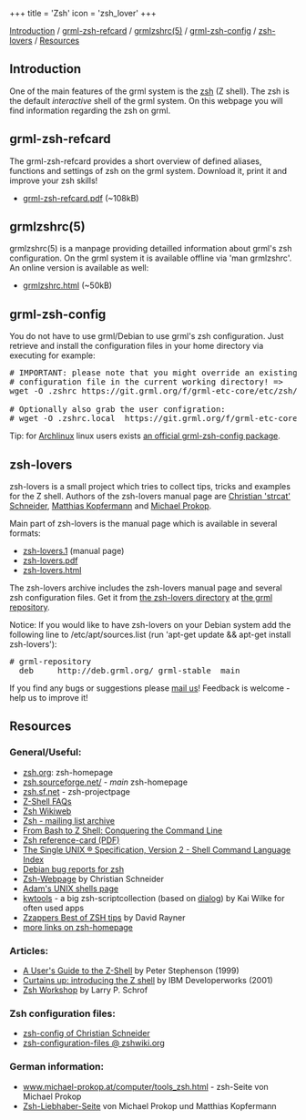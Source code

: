 +++
title = 'Zsh'
icon = 'zsh_lover'
+++

<p><a href="#intro">Introduction</a> / <a
href="#grmlzshrefcard">grml-zsh-refcard</a> / <a
href="#grmlzshrc">grmlzshrc(5)</a> / <a
href="#grmlzshconfig">grml-zsh-config</a> / <a
href="#zshlovers">zsh-lovers</a> / <a
href="#resources">Resources</a></p>

<h2><a name="intro"></a>Introduction</h2>

<p>One of the main features of the grml system is the <a
href="http://zsh.sourceforge.net/">zsh</a> (Z shell). The zsh is the default
<em>interactive</em> shell of the grml system. On this webpage you will
find information regarding the zsh on grml.</p>

<h2><a name="grmlzshrefcard"></a>grml-zsh-refcard</h2>

<p>The grml-zsh-refcard provides a short overview of defined aliases,
functions and settings of zsh on the grml system. Download it, print it
and improve your zsh skills!</p>

<ul>
  <li><a href="grml-zsh-refcard.pdf">grml-zsh-refcard.pdf</a> (~108kB)</li>
</ul>

<h2><a name="grmlzshrc"></a>grmlzshrc(5)</h2>

<p>grmlzshrc(5) is a manpage providing detailled information about grml's
zsh configuration. On the grml system it is available offline via 'man
grmlzshrc'. An online version is available as well:</p>

<ul>
  <li><a href="grmlzshrc.html">grmlzshrc.html</a> (~50kB)</li>
</ul>

<h2><a name="grmlzshconfig"></a>grml-zsh-config</h2>

<p>You do not have to use grml/Debian to use grml's zsh configuration.
Just retrieve and install the configuration files in your home directory
via executing for example:</p>

<pre class="rahmen">
# IMPORTANT: please note that you might override an existing
# configuration file in the current working directory! =>
wget -O .zshrc https://git.grml.org/f/grml-etc-core/etc/zsh/zshrc

# Optionally also grab the user configration:
# wget -O .zshrc.local  https://git.grml.org/f/grml-etc-core/etc/skel/.zshrc
</pre>

<p>Tip: for <a href="https://www.archlinux.org/">Archlinux</a> linux users
exists <a
href="https://www.archlinux.org/packages/extra/any/grml-zsh-config/">an
official grml-zsh-config package</a>.</p>

<h2><a name="zshlovers"></a>zsh-lovers</h2>

<p>zsh-lovers is a small project which tries to collect tips, tricks and
examples for the Z shell. Authors of the zsh-lovers manual page are <a
href="http://www.strcat.de/">Christian 'strcat' Schneider</a>, <a
href="/team/">Matthias Kopfermann</a> and <a href="/team/">Michael
Prokop</a>.</p>

<p>Main part of zsh-lovers is the manual page which is available in
several formats:</p>

<ul>
  <li><a href="zsh-lovers.1">zsh-lovers.1</a> (manual page) </li>
  <li><a href="zsh-lovers.pdf">zsh-lovers.pdf</a></li>
  <li><a href="zsh-lovers.html">zsh-lovers.html</a></li>
</ul>

<p>The zsh-lovers archive includes the zsh-lovers manual page and several
zsh configuration files. Get it from <a
href="https://deb.grml.org/pool/main/z/zsh-lovers/">the zsh-lovers
directory</a> at <a href="https://deb.grml.org/">the grml repository</a>.

<p>Notice: If you would like to have zsh-lovers on your Debian system add
the following line to /etc/apt/sources.list (run 'apt-get update
&amp;&amp; apt-get install zsh-lovers'):</p>

<pre class="rahmen">
# grml-repository
  deb     http://deb.grml.org/ grml-stable  main</pre>

<p>If you find any bugs or suggestions please <a
  href="mailto:zsh-lover@michael-prokop.at">mail us</a>! Feedback is
welcome - help us to improve it!</p>

<h2><a name="resources"></a>Resources</h2>

<h3>General/Useful:</h3>

<ul>
  <li><a href="http://www.zsh.org/">zsh.org</a>: zsh-homepage
  <li><a href="http://zsh.sourceforge.net/">zsh.sourceforge.net/</a> - <em>main</em> zsh-homepage
  <li><a href="http://sourceforge.net/projects/zsh/">zsh.sf.net</a> - zsh-projectpage
  <li><a href="http://zsh.sourceforge.net/FAQ/">Z-Shell FAQs</a>
  <li><a href="http://www.zshwiki.org/">Zsh Wikiweb</a>
  <li><a href="http://www.zsh.org/mla/">Zsh - mailing list archive</a>
  <li><a href="http://www.bash2zsh.com/">From Bash to Z Shell: Conquering the
  Command Line</a>
  <li><a href="http://www.bash2zsh.com/zsh_refcard/refcard.pdf">Zsh reference-card (PDF)</a>
  <li><a href="http://www.opengroup.org/onlinepubs/007908799/xcu/shellix.html">The Single UNIX ® Specification, Version 2 - Shell Command Language Index</a></li>
  <li><a href="http://bugs.debian.org/cgi-bin/pkgreport.cgi?pkg=zsh">Debian bug reports for zsh</a>
  <li><a href="http://www.strcat.de/zsh/">Zsh-Webpage</a> by Christian Schneider
  <li><a href="http://adamspiers.org/computing/shells/">Adam's UNIX shells page</a>
  <li><a href="http://developer.berlios.de/projects/netzworkk/">kwtools</a> - a
  big zsh-scriptcollection (based on <a
  href="http://packages.debian.org/unstable/misc/dialog">dialog</a>) by Kai Wilke for
  often used apps
  <li><a href="http://www.rayninfo.co.uk/tips/zshtips.html">Zzappers Best of ZSH tips</a> by David Rayner
  <li><a href="http://zsh.sourceforge.net/links.html">more links on zsh-homepage</a>
  <!--
  <li><a href="http://www.int.gu.edu.au/courses/2010int/nscp_shells.html">NCSP - Unix Shells</a>
  -->
</ul>

<h3>Articles:</h3>

<ul>
  <li><a href="http://zsh.sourceforge.net/Guide/zshguide.html">A User's Guide to the Z-Shell</a> by Peter Stephenson (1999) </li>
  <li><a href="http://www.ibm.com/developerworks/linux/library/l-z.html?dwzone=linux">Curtains up: introducing the Z shell</a> by IBM Developerworks (2001)</li>
<!--
  <li><a href="http://www-106.ibm.com/developerworks/linux/library/l-z.html?dwzone=linux">Introducing the Z-Shell</a> by IBM Developerworks (1.2.2001)</li>
  <li><a href="http://ezine.daemonnews.org/199910/zsh.html">Artikel in BSD-News</a> by Dominic Mitchell (October 1999)</li>
  <li><a href="http://www.linux-mag.com/cgi-bin/printer.pl?issue=2002-05&amp;article=power">Making the Transition to Zsh</a> by John Beppu (May 2002)</li>
  <li>Writing Zsh Completion Functions (July 2002): <a
  href="http://www.linux-mag.com/2002-07/power_01.html">part 1</a> und <a
  href="http://www.linux-mag.com/2002-07/power_02.html">part 2</a></li>
-->
  <li><a href="http://www.acm.uiuc.edu/workshops/zsh/toc.html">Zsh Workshop</a> by Larry P. Schrof
</ul>

<h3>Zsh configuration files:</h3>

<ul>
  <li><a href="http://www.strcat.de/dotfiles/">zsh-config of Christian Schneider</a>
  <li><a href="http://zshwiki.org/home/links/configs">zsh-configuration-files @ zshwiki.org </a></li>
  <!--
  <li><a href="http://www.dotfiles.com/index.php?app_id=4">zshrcs @ dotfiles.com</a></li>
  -->
</ul>

<h3>German information:</h3>

<ul>
  <li><a href="https://www.michael-prokop.at/computer/tools_zsh.html">www.michael-prokop.at/computer/tools_zsh.html</a> - zsh-Seite von Michael Prokop</li>
  <li><a href="https://www.michael-prokop.at/computer/tools_zsh_liebhaber.html">Zsh-Liebhaber-Seite</a> von Michael Prokop und Matthias Kopfermann</li>
</ul>
